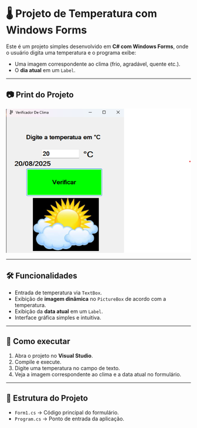 # 🌡️ Projeto de Temperatura com Windows Forms

Este é um projeto simples desenvolvido em **C# com Windows Forms**, onde o usuário digita uma temperatura e o programa exibe:

- Uma imagem correspondente ao clima (frio, agradável, quente etc.).
- O **dia atual** em um `Label`.

---

## 📷 Print do Projeto

![Interface do Aplicativo](print.jpg)

---

## 🛠️ Funcionalidades

- Entrada de temperatura via `TextBox`.
- Exibição de **imagem dinâmica** no `PictureBox` de acordo com a temperatura.
- Exibição da **data atual** em um `Label`.
- Interface gráfica simples e intuitiva.

---

## 🚀 Como executar

1. Abra o projeto no **Visual Studio**.
2. Compile e execute.
3. Digite uma temperatura no campo de texto.
4. Veja a imagem correspondente ao clima e a data atual no formulário.

---

## 📂 Estrutura do Projeto

- `Form1.cs` → Código principal do formulário.
- `Program.cs` → Ponto de entrada da aplicação.



